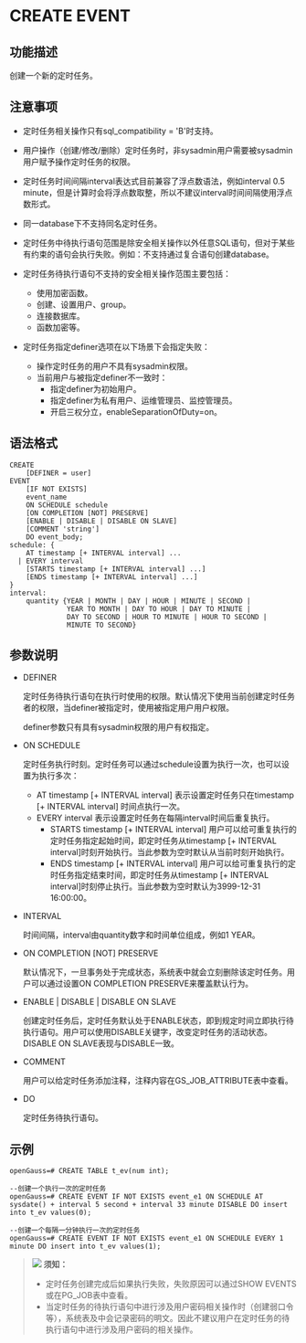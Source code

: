 # CREATE EVENT<a name="ZH-CN_TOPIC_0000001503312881"></a>

## 功能描述<a name="section189661819135511"></a>

创建一个新的定时任务。

## 注意事项<a name="section7961133411551"></a>

-   定时任务相关操作只有sql\_compatibility = 'B'时支持。
-   用户操作（创建/修改/删除）定时任务时，非sysadmin用户需要被sysadmin用户赋予操作定时任务的权限。
-   定时任务时间间隔interval表达式目前兼容了浮点数语法，例如interval 0.5 minute，但是计算时会将浮点数取整，所以不建议interval时间间隔使用浮点数形式。
-   同一database下不支持同名定时任务。
-   定时任务中待执行语句范围是除安全相关操作以外任意SQL语句，但对于某些有约束的语句会执行失败。例如：不支持通过复合语句创建database。
-   定时任务待执行语句不支持的安全相关操作范围主要包括：
    -   使用加密函数。
    -   创建、设置用户、group。
    -   连接数据库。
    -   函数加密等。

-   定时任务指定definer选项在以下场景下会指定失败：
    -   操作定时任务的用户不具有sysadmin权限。
    -   当前用户与被指定definer不一致时：
        -   指定definer为初始用户。
        -   指定definer为私有用户、运维管理员、监控管理员。
        -   开启三权分立，enableSeparationOfDuty=on。



## 语法格式<a name="section139076585551"></a>

```
CREATE
    [DEFINER = user]
EVENT
    [IF NOT EXISTS]
    event_name
    ON SCHEDULE schedule
    [ON COMPLETION [NOT] PRESERVE]
    [ENABLE | DISABLE | DISABLE ON SLAVE]
    [COMMENT 'string']
    DO event_body;
schedule: {
    AT timestamp [+ INTERVAL interval] ...
  | EVERY interval
    [STARTS timestamp [+ INTERVAL interval] ...]
    [ENDS timestamp [+ INTERVAL interval] ...]
}
interval:
    quantity {YEAR | MONTH | DAY | HOUR | MINUTE | SECOND |
              YEAR TO MONTH | DAY TO HOUR | DAY TO MINUTE |
              DAY TO SECOND | HOUR TO MINUTE | HOUR TO SECOND | 
              MINUTE TO SECOND}
```

## 参数说明<a name="section169527814566"></a>

-   DEFINER

    定时任务待执行语句在执行时使用的权限。默认情况下使用当前创建定时任务者的权限，当definer被指定时，使用被指定用户用户权限。

    definer参数只有具有sysadmin权限的用户有权指定。

    

- ON SCHEDULE

  定时任务执行时刻。定时任务可以通过schedule设置为执行一次，也可以设置为执行多次：

  -   AT timestamp \[+ INTERVAL interval\] 表示设置定时任务只在timestamp \[+ INTERVAL interval\] 时间点执行一次。
  -   EVERY interval 表示设置定时任务在每隔interval时间后重复执行。
      -   STARTS timestamp \[+ INTERVAL interval\] 用户可以给可重复执行的定时任务指定起始时间，即定时任务从timestamp \[+ INTERVAL interval\]时刻开始执行。当此参数为空时默认从当前时刻开始执行。
      -   ENDS timestamp \[+ INTERVAL interval\] 用户可以给可重复执行的定时任务指定结束时间，即定时任务从timestamp \[+ INTERVAL interval\]时刻停止执行。当此参数为空时默认为3999-12-31 16:00:00。

-   INTERVAL

    时间间隔，interval由quantity数字和时间单位组成，例如1 YEAR。

-   ON COMPLETION \[NOT\] PRESERVE

    默认情况下，一旦事务处于完成状态，系统表中就会立刻删除该定时任务。用户可以通过设置ON COMPLETION PRESERVE来覆盖默认行为。

-   ENABLE | DISABLE | DISABLE ON SLAVE

    创建定时任务后，定时任务默认处于ENABLE状态，即到规定时间立即执行待执行语句。用户可以使用DISABLE关键字，改变定时任务的活动状态。DISABLE ON SLAVE表现与DISABLE一致。

-   COMMENT 

    用户可以给定时任务添加注释，注释内容在GS\_JOB\_ATTRIBUTE表中查看。

-   DO

    定时任务待执行语句。


## 示例<a name="section8357162720577"></a>

```
openGauss=# CREATE TABLE t_ev(num int);

--创建一个执行一次的定时任务
openGauss=# CREATE EVENT IF NOT EXISTS event_e1 ON SCHEDULE AT sysdate() + interval 5 second + interval 33 minute DISABLE DO insert into t_ev values(0);

--创建一个每隔一分钟执行一次的定时任务
openGauss=# CREATE EVENT IF NOT EXISTS event_e1 ON SCHEDULE EVERY 1 minute DO insert into t_ev values(1);

```

>![](public_sys-resources/icon-notice.gif) **须知：** 
>-   定时任务创建完成后如果执行失败，失败原因可以通过SHOW EVENTS或在PG\_JOB表中查看。
>-   当定时任务的待执行语句中进行涉及用户密码相关操作时（创建弱口令等），系统表及中会记录密码的明文。因此不建议用户在定时任务的待执行语句中进行涉及用户密码的相关操作。

